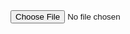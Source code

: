 <!DOCTYPE html>
<html lang="en">
    <head>
        <title>File Upload</title>
    </head>
    <body>
        <input type="file">
    </body>
</html>
